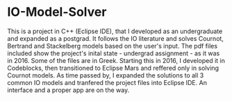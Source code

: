 # IO-Model-Solver
This is a project in C++ (Eclipse IDE), that I developed as an undergraduate and expanded as a postgrad. It follows the IO literature and solves Cournot, Bertrand and Stackelberg models based on the user's input. The pdf files included show the project's inital state - undergrad assignment - as it was in 2016. Some of the files are in Greek. Starting this in 2016, I developed it in Codeblocks, then transitioned to Eclipse Mars and reffered only in solving Cournot models. As time passed by, I expanded the solutions to all 3 common IO models and tranfered the project files into Eclipse IDE. An interface and a proper app are on the way. 
